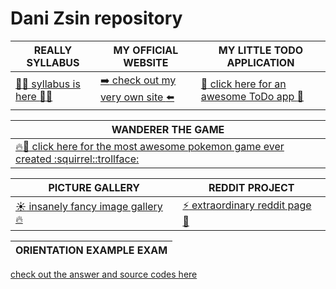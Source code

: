 # Dani Zsin repository



REALLY SYLLABUS|MY OFFICIAL WEBSITE|MY LITTLE TODO APPLICATION|
---------------|-------------------|--------------------------|
[:green_heart::wolf: syllabus is here :wolf::green_heart:](https://github.com/green-fox-academy/really-syllabus)|[:arrow_right: check out my very own site :arrow_left:](https://danizsin.github.io/)|[:100: click here for an awesome ToDo app :100:](https://github.com/danizsin/todo-app)|

WANDERER THE GAME|
---------------------------------------------|
[:fire::100: click here for the most awesome pokemon game ever created :squirrel::trollface:](https://github.com/danizsin/wanderer-typescript)|

PICTURE GALLERY|REDDIT PROJECT|
---------------|--------------|
[:sunny: insanely fancy image gallery :fire:](https://github.com/green-fox-academy/danizsin/tree/master/week06/day03)|[:zap: extraordinary reddit page :rainbow:](https://github.com/green-fox-academy/danizsin/tree/master/week07/day05/reddit)|

ORIENTATION EXAMPLE EXAM|
------------------------|
[check out the answer and source codes here](https://github.com/danizsin/orientation-example-exam)
